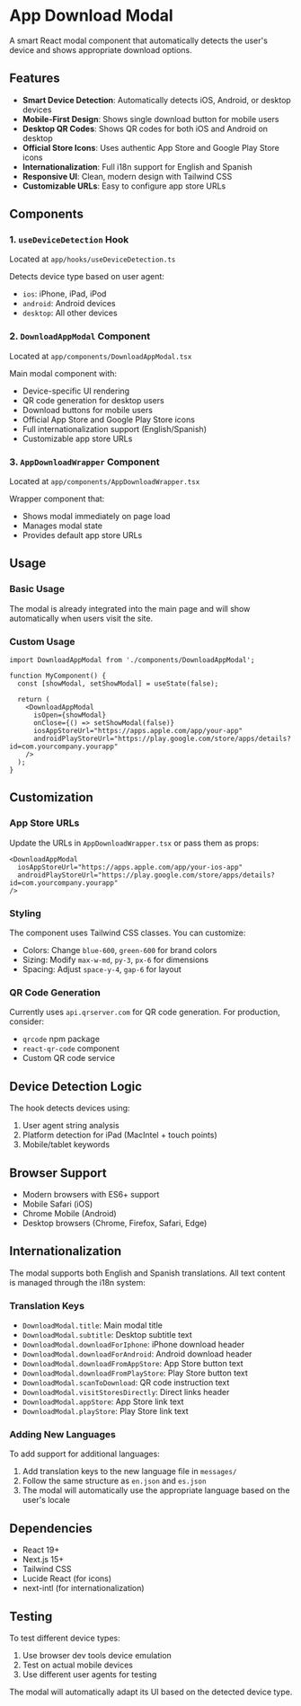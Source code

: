 # App Download Modal

A smart React modal component that automatically detects the user's device and shows appropriate download options.

## Features

- **Smart Device Detection**: Automatically detects iOS, Android, or desktop devices
- **Mobile-First Design**: Shows single download button for mobile users
- **Desktop QR Codes**: Shows QR codes for both iOS and Android on desktop
- **Official Store Icons**: Uses authentic App Store and Google Play Store icons
- **Internationalization**: Full i18n support for English and Spanish
- **Responsive UI**: Clean, modern design with Tailwind CSS
- **Customizable URLs**: Easy to configure app store URLs

## Components

### 1. `useDeviceDetection` Hook
Located at `app/hooks/useDeviceDetection.ts`

Detects device type based on user agent:
- `ios`: iPhone, iPad, iPod
- `android`: Android devices
- `desktop`: All other devices

### 2. `DownloadAppModal` Component
Located at `app/components/DownloadAppModal.tsx`

Main modal component with:
- Device-specific UI rendering
- QR code generation for desktop users
- Download buttons for mobile users
- Official App Store and Google Play Store icons
- Full internationalization support (English/Spanish)
- Customizable app store URLs

### 3. `AppDownloadWrapper` Component
Located at `app/components/AppDownloadWrapper.tsx`

Wrapper component that:
- Shows modal immediately on page load
- Manages modal state
- Provides default app store URLs

## Usage

### Basic Usage
The modal is already integrated into the main page and will show automatically when users visit the site.

### Custom Usage
```tsx
import DownloadAppModal from './components/DownloadAppModal';

function MyComponent() {
  const [showModal, setShowModal] = useState(false);

  return (
    <DownloadAppModal
      isOpen={showModal}
      onClose={() => setShowModal(false)}
      iosAppStoreUrl="https://apps.apple.com/app/your-app"
      androidPlayStoreUrl="https://play.google.com/store/apps/details?id=com.yourcompany.yourapp"
    />
  );
}
```

## Customization

### App Store URLs
Update the URLs in `AppDownloadWrapper.tsx` or pass them as props:

```tsx
<DownloadAppModal
  iosAppStoreUrl="https://apps.apple.com/app/your-ios-app"
  androidPlayStoreUrl="https://play.google.com/store/apps/details?id=com.yourcompany.yourapp"
/>
```

### Styling
The component uses Tailwind CSS classes. You can customize:
- Colors: Change `blue-600`, `green-600` for brand colors
- Sizing: Modify `max-w-md`, `py-3`, `px-6` for dimensions
- Spacing: Adjust `space-y-4`, `gap-6` for layout

### QR Code Generation
Currently uses `api.qrserver.com` for QR code generation. For production, consider:
- `qrcode` npm package
- `react-qr-code` component
- Custom QR code service

## Device Detection Logic

The hook detects devices using:
1. User agent string analysis
2. Platform detection for iPad (MacIntel + touch points)
3. Mobile/tablet keywords

## Browser Support

- Modern browsers with ES6+ support
- Mobile Safari (iOS)
- Chrome Mobile (Android)
- Desktop browsers (Chrome, Firefox, Safari, Edge)

## Internationalization

The modal supports both English and Spanish translations. All text content is managed through the i18n system:

### Translation Keys
- `DownloadModal.title`: Main modal title
- `DownloadModal.subtitle`: Desktop subtitle text
- `DownloadModal.downloadForIphone`: iPhone download header
- `DownloadModal.downloadForAndroid`: Android download header
- `DownloadModal.downloadFromAppStore`: App Store button text
- `DownloadModal.downloadFromPlayStore`: Play Store button text
- `DownloadModal.scanToDownload`: QR code instruction text
- `DownloadModal.visitStoresDirectly`: Direct links header
- `DownloadModal.appStore`: App Store link text
- `DownloadModal.playStore`: Play Store link text

### Adding New Languages
To add support for additional languages:
1. Add translation keys to the new language file in `messages/`
2. Follow the same structure as `en.json` and `es.json`
3. The modal will automatically use the appropriate language based on the user's locale

## Dependencies

- React 19+
- Next.js 15+
- Tailwind CSS
- Lucide React (for icons)
- next-intl (for internationalization)

## Testing

To test different device types:
1. Use browser dev tools device emulation
2. Test on actual mobile devices
3. Use different user agents for testing

The modal will automatically adapt its UI based on the detected device type.
